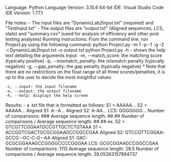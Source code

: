 Language: Python
Language Version: 3.10.6 64-bit
IDE: Visual Studio Code
IDE Version: 1.77.1

File notes:
	- The input files are "DynamicLab2Input.txt" (required) and "TestInput.txt"
	- The output files are "output.txt" (Aligned sequences, LCS, stats) and "summary.csv" (used for analysis of efficiency and other post testing analyses)
Running instructions:
	From the command line, run Project.py using the following command:
		python Project.py -m 1 -p -1 -g -2 -i DynamicLab2Input.txt -o output.txt
		python Project.py -h
			- shows the help text detailing the arguments
Input:
	-m, --match_score: the matching score (typically positive)
	-p, --mismatch_penalty: the mismatch penalty (typically negative)
	-g, --gap_penalty: the gap penalty (typically negative)
	* Note that there are no restrictions on the float range of all three scores/penalties, it is up to the user to decide the most insightful values

	-i, --input: the input filename
	-o, --output: the output filename
	-h, --help: displays the help screen
Results: 
	- a .txt file that is formatted as follows:
		S1 = AAAAA...
		S2 = AAAAA...
		Aligned S1: A--A...
		Aligned S2: A-AA...
		LCS: GGGGGGG...
		Number of comparisons: ###
		Average sequence length: ##.##
		Number of comparisons / Average sequence length: ##.##
ex.
S2 =  GTCGTTCGGAATGCCGTTGCTCTGTAAA
S1 = ACCGGTCGACTGCGCGGAAGCCGGCCGAA
Aligned S2: GTCCGTTCGGAA-GCCG--GC-C-G--AA
Aligned S1: GAC-GCGCGGAAAGCCGGGGCCCCGGGAA
LCS: GCGCGGAAGCCGGCCGAA
Number of comparisons: 1113
Average sequence length: 28.5
Number of comparisons / Average sequence length: 39.05263157894737